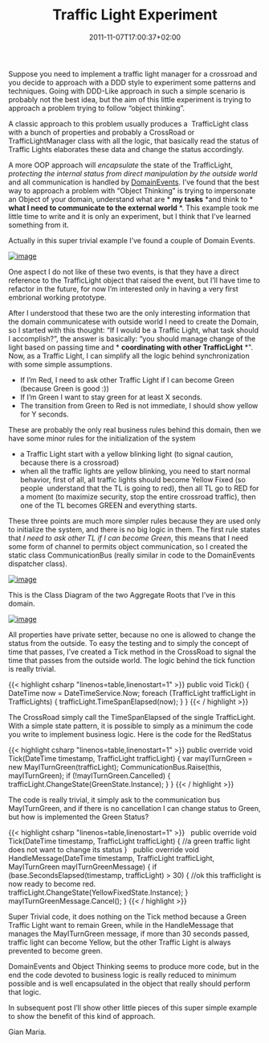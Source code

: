 ﻿---
title: "Traffic Light Experiment"
description: ""
date: 2011-11-07T17:00:37+02:00
draft: false
tags: [DDD,OOP]
categories: [Domain Driven Design]
---
Suppose you need to implement a traffic light manager for a crossroad and you decide to approach with a DDD style to experiment some patterns and techniques. Going with DDD-Like approach in such a simple scenario is probably not the best idea, but the aim of this little experiment is trying to approach a problem trying to follow “object thinking”.

A classic approach to this problem usually produces a  TrafficLight class with a bunch of properties and probably a CrossRoad or TrafficLightManager class with all the logic, that basically read the status of Traffic Lights elaborates these data and change the status accordingly.

A more OOP approach will *encapsulate* the state of the TrafficLight, *protecting the internal status from direct manipulation by the outside world* and all communication is handled by [DomainEvents](http://www.udidahan.com/2009/06/14/domain-events-salvation/). I’ve found that the best way to approach a problem with “Object Thinking” is trying to impersonate an Object of your domain, understand what are * **my tasks** *and think to * **what I need to communicate to the external world** *. This example took me little time to write and it is only an experiment, but I think that I’ve learned something from it.

Actually in this super trivial example I’ve found a couple of Domain Events.

[![image](https://www.codewrecks.com/blog/wp-content/uploads/2011/11/image_thumb1.png "image")](https://www.codewrecks.com/blog/wp-content/uploads/2011/11/image1.png)

One aspect I do not like of these two events, is that they have a direct reference to the TrafficLight object that raised the event, but I’ll have time to refactor in the future, for now I’m interested only in having a very first embrional working prototype.

After I understood that these two are the only interesting information that the domain communicatese with outside world I need to create the Domain, so I started with this thought: “If I would be a Traffic Light, what task should I accomplish?”, the answer is basically: “you should manage change of the light based on passing time and * **coordinating with other TrafficLight** *". Now, as a Traffic Light, I can simplify all the logic behind synchronization with some simple assumptions.

- If I’m Red, I need to ask other Traffic Light if I can become Green (because Green is good :))
- If I’m Green I want to stay green for at least X seconds.
- The transition from Green to Red is not immediate, I should show yellow for Y seconds.

These are probably the only real business rules behind this domain, then we have some minor rules for the initialization of the system

- a Traffic Light start with a yellow blinking light (to signal caution, because there is a crossroad)
- when all the traffic lights are yellow blinking, you need to start normal behavior, first of all, all traffic lights should become Yellow Fixed (so people  understand that the TL is going to red), then all TL go to RED for a moment (to maximize security, stop the entire crossroad traffic), then one of the TL becomes GREEN and everything starts.

These three points are much more simpler rules because they are used only to initialize the system, and there is no big logic in them. The first rule states that *I need to ask other TL if I can become Green*, this means that I need some form of channel to permits object communication, so I created the static class CommunicationBus (really similar in code to the DomainEvents dispatcher class).

[![image](https://www.codewrecks.com/blog/wp-content/uploads/2011/11/image_thumb2.png "image")](https://www.codewrecks.com/blog/wp-content/uploads/2011/11/image2.png)

This is the Class Diagram of the two Aggregate Roots that I’ve in this domain.

[![image](https://www.codewrecks.com/blog/wp-content/uploads/2011/11/image_thumb3.png "image")](https://www.codewrecks.com/blog/wp-content/uploads/2011/11/image3.png)

All properties have private setter, because no one is allowed to change the status from the outside. To easy the testing and to simply the concept of time that passes, I’ve created a Tick method in the CrossRoad to signal the time that passes from the outside world. The logic behind the tick function is really trivial.

{{< highlight csharp "linenos=table,linenostart=1" >}}
public void Tick()
{
DateTime now = DateTimeService.Now;
foreach (TrafficLight trafficLight in TrafficLights)
{
trafficLight.TimeSpanElapsed(now);
}
}
{{< / highlight >}}

The CrossRoad simply call the TimeSpanElapsed of the single TrafficLight. With a simple state pattern, it is possible to simply as a minimum the code you write to implement business logic. Here is the code for the RedStatus

{{< highlight csharp "linenos=table,linenostart=1" >}}
public override void Tick(DateTime timestamp, TrafficLight trafficLight)
{
var mayITurnGreen = new MayITurnGreen(trafficLight);
CommunicationBus.Raise(this, mayITurnGreen);
if (!mayITurnGreen.Cancelled)
{
trafficLight.ChangeState(GreenState.Instance);
}
}
{{< / highlight >}}

The code is really trivial, it simply ask to the communication bus MayITurnGreen, and if there is no cancellation I can change status to Green, but how is implemented the Green Status?

{{< highlight csharp "linenos=table,linenostart=1" >}}
 
public override void Tick(DateTime timestamp, TrafficLight trafficLight)
{
//a green traffic light does not want to change its status
}
 
public override void HandleMessage(DateTime timestamp, TrafficLight trafficLight, MayITurnGreen mayITurnGreenMessage)
{
if (base.SecondsElapsed(timestamp, trafficLight) > 30)
{
//ok this trafficlight is now ready to become red.
trafficLight.ChangeState(YellowFixedState.Instance);
}
mayITurnGreenMessage.Cancel();
}
{{< / highlight >}}

Super Trivial code, it does nothing on the Tick method because a Green Traffic Light want to remain Green, while in the HandleMessage that manages the MayITurnGreen message, if more than 30 seconds passed, traffic light can become Yellow, but the other Traffic Light is always prevented to become green.

DomainEvents and Object Thinking seems to produce more code, but in the end the code devoted to business logic is really reduced to minimum possible and is well encapsulated in the object that really should perform that logic.

In subsequent post I’ll show other little pieces of this super simple example to show the benefit of this kind of approach.

Gian Maria.
